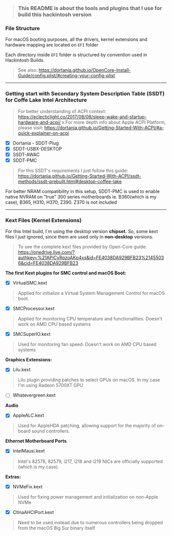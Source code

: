 > ### This README is about the tools and plugins that I use for build this hackintosh version

### File Structure
 For macOS booting purposes, all the drivers, kernel extensions and hardware mapping are located on `EFI` folder

 Each directory inside `EFI` folder is structured by convention used in Hackintosh Builds.

 > See also:
 > https://dortania.github.io/OpenCore-Install-Guide/config.plist/#creating-your-config-plist

------

### Getting start with Secondary System Description Table (SSDT) for Coffe Lake Intel Architecture

> For better understanding of ACPI context: https://eclecticlight.co/2017/08/08/sleep-wake-and-startup-hardware-and-acpi/
x
> For more depth info about Apple ACPI Platform, please visit: https://dortania.github.io/Getting-Started-With-ACPI/#a-quick-explainer-on-acpi

- [X] Dortania - SDDT-Plug
- [X] SDDT-USBX-DESKTOP
- [X] SSDT-AWAC
- [X] SDDT-PMC

> For this SSDT's requirements I just follow this guide: https://dortania.github.io/Getting-Started-With-ACPI/ssdt-methods/ssdt-prebuilt.html#desktop-coffee-lake

For better NRAM compatibility in this setup, SDDT-PMC is used to enable native NVRAM on "true" 300 series motherboards
ie. B360(which is my case), B365, H310, H370, Z390. Z370 is not included

------
### Kext Files (Kernel Extensions)

For this Intel build, I`m using the desktop version **chipset.** 
So, some kext files I just ignored, since them are used only in **non-desktop** versions.

> To see the complete kext files provided by Open-Core guide: https://onedrive.live.com/?authkey=%21APjCyRpzoAKp4xs&id=FE4038DA929BFB23%21455036&cid=FE4038DA929BFB23

**The first Kext plugins for SMC control and macOS Boot:**

- [X] VirtualSMC.kext
> Applied for initialize a Virtual System Management Control for macOS boot.

- [X] SMCProcessor.kext
> Applied for monitoring CPU temperature and functionalities. Doesn't work on AMD CPU based systems

- [X] SMCSuperIO.kext
> Used for monitoring fan speed. Doesn't work on AMD CPU based systems

**Graphics Extensions:**

- [X] Lilu.kext
> Lilu plugin providing patches to select GPUs on macOS. In my case I'm using Radeon 5700XT GPU

- [ ] Whatevergreen.kext
> 

**Audio**
- [X] AppleALC.kext
> Used for AppleHDA patching, allowing support for the majority of on-board sound controllers.

**Ethernet Motherboard Ports**
- [X] IntelMausi.kext
> Intel's 82578, 82579, i217, i218 and i219 NICs are officially supported (which is my case).

**Extras:**

- [X] NVMeFix.kext
> Used for fixing power management and initialization on non-Apple NVMe

- [X] CtlnaAHCIPort.kext
> Need to be used instead due to numerous controllers being dropped from the  macOS Big Sur binary itself



